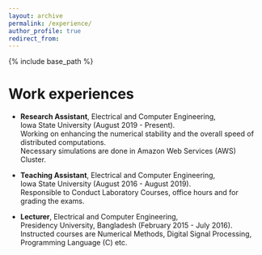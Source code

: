 ```yaml
---
layout: archive
permalink: /experience/
author_profile: true
redirect_from:
---
```


{% include base_path %}

Work experiences
======
* **Research Assistant**, Electrical and Computer Engineering, <br/> Iowa State University (August 2019 - Present). <br/> Working on enhancing the numerical stability and the overall speed of distributed computations. <br/> Necessary simulations are done in Amazon Web Services (AWS) Cluster. 

* **Teaching Assistant**, Electrical and Computer Engineering, <br/> Iowa State University (August 2016 - August 2019). <br/>  Responsible to Conduct Laboratory Courses, office hours and for grading the exams.

* **Lecturer**, Electrical and Computer Engineering, <br/> Presidency University, Bangladesh (February 2015 - July 2016). <br/>  Instructed courses are Numerical Methods, Digital Signal Processing, Programming Language (C) etc.
